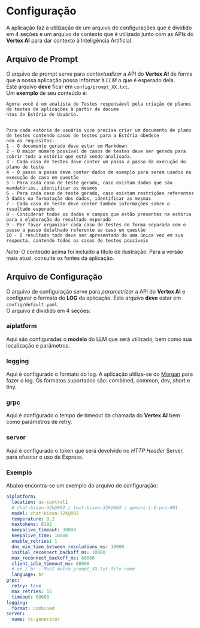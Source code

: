# Configuração

A aplicação faz a utilização de um arquivo de configurações que é dividido em 4 seções e um arquivo de contexto que é utilizado junto com as APIs do **Vertex AI** para dar contexto à Inteligência Artificial.

## Arquivo de Prompt
O arquivo de prompt serve para *contextualizar* a API do **Vertex AI** de forma que a nossa aplicação possa informar à *LLM* o que é esperado dela.  
Este arquivo **deve** ficar em `config/prompt_XX.txt`.  
Um **exemplo** de seu conteúdo é:
```
Agora você é um analista de Testes responsável pela criação de planos de testes de aplicações à partir de docume
ntos de Estória de Usuário.


Para cada estória de usuário voce precisa criar um documento de plano de testes contendo casos de testes para a Estória obedece
ndo os requisitos:
1 - O documento gerado deve estar em Markdown
2 - O maior número possível de casos de testes deve ser gerado para cobrir toda a estória que está sendo analisada.
3 - Cada caso de testes deve conter um passo a passo da execução do plano de teste
4 - O passo a passo deve conter dados de exemplo para serem usados na execução do caso em questão
5 - Para cada caso de teste gerado, caso existam dados que são mandatórios, identificar os mesmos
6 - Para cada caso de teste gerado, caso existam restrições referentes à dados ou formatação dos dados, identificar as mesmas
7 - Cada caso de teste deve conter também informações sobre o resultado esperado
8 - Considerar todos os dados e campos que estão presentes na estória para a elaboração do resultado esperado
9 - Por favor organizar cada caso de testes de forma separada com o passo a passo detalhado referente ao caso em questão
10 - O resultado todo deve ser apresentado de uma única vez em sua resposta, contendo todos os casos de testes possíveis
```

*Nota:* O conteúdo acima foi incluído a título de ilustração. Para a versão mais atual, consulte os fontes da aplicação.

## Arquivo de Configuração
O arquivo de configuração serve para *parametrizar* a API do **Vertex AI** e configurar o formato do **LOG** da aplicação. Este arquivo **deve** estar em `config/default.yaml`.  
O arquivo é dividido em 4 seções:

### aiplatform
Aqui são configuradas o **modelo** do LLM que será utilizado, bem como sua localização e parâmetros.

### logging
Aqui é configurado o formato do log. A aplicação utiliza-se do [Morgan](https://github.com/expressjs/morgan) para fazer o log. Os formatos suportados são: combined, common, dev, short e tiny.

### grpc
Aqui é configurado o tempo de timeout da chamada do **Vertex AI** bem como parâmetros de retry.

### server
Aqui é configurado o token que será devolvido no *HTTP Header* Server, para ofuscar o uso de Express.  

### Exemplo
Abaixo encontra-se um exemplo do arquivo de configuração:
```yaml
aiplatform:
  location: us-central1
  # chat-bison-32k@002 / text-bison-32k@002 / gemini-1.0-pro-001
  model: chat-bison-32k@002
  temperature: 0.2
  maxtokens: 8192
  keepalive_timeout: 30000
  keepalive_time: 10000
  enable_retries: 1
  dns_min_time_between_resolutions_ms: 10000
  initial_reconnect_backoff_ms: 10000
  max_reconnect_backoff_ms: 60000
  client_idle_timeout_ms: 60000
  # en / br : Must match prompt_XX.txt file name
  language: br
grpc:
  retry: true
  max_retries: 15
  timeout: 60000
logging:
  format: combined
server:
  name: tc-generator
```
